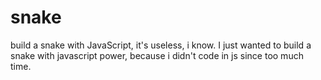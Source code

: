 # snake
build a snake with JavaScript, it's useless, i know.
I just wanted to build a snake with javascript power, because i didn't code in js since too much time.
